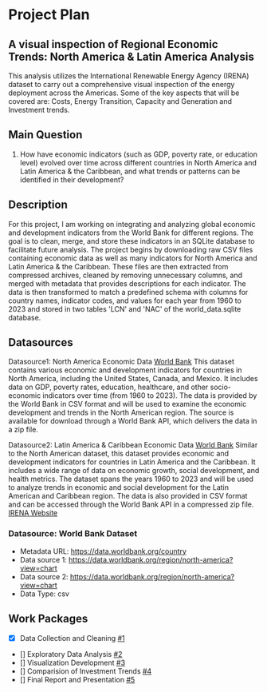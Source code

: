 # Project Plan

## A visual inspection of Regional Economic Trends: North America & Latin America Analysis
<!-- Give your project a short title. -->
This analysis utilizes the International Renewable Energy Agency (IRENA) dataset to carry out a comprehensive visual inspection of the energy deployment across the Americas. Some of the key aspects that will be covered are: Costs, Energy Transition, Capacity and Generation and Investment trends.

## Main Question

<!-- Think about one main question you want to answer based on the data. -->
1. How have economic indicators (such as GDP, poverty rate, or education level) evolved over time across different countries in North America and Latin America & the Caribbean, and what trends or patterns can be identified in their development?



## Description

<!-- Describe your data science project in max. 200 words. Consider writing about why and how you attempt it. -->
For this project, I am working on integrating and analyzing global economic and development indicators from the World Bank for different regions. The goal is to clean, merge, and store these indicators in an SQLite database to facilitate future analysis. The project begins by downloading raw CSV files containing economic data as well as many indicators for North America and Latin America & the Caribbean. These files are then extracted from compressed archives, cleaned by removing unnecessary columns, and merged with metadata that provides descriptions for each indicator. The data is then transformed to match a predefined schema with columns for country names, indicator codes, and values for each year from 1960 to 2023 and stored in two tables 'LCN' and 'NAC' of the world_data.sqlite database.

## Datasources

<!-- Describe each datasources you plan to use in a section. Use the prefic "DatasourceX" where X is the id of the datasource. -->

Datasource1: North America Economic Data [World Bank](https://data.worldbank.org/country)
This dataset contains various economic and development indicators for countries in North America, including the United States, Canada, and Mexico. It includes data on GDP, poverty rates, education, healthcare, and other socio-economic indicators over time (from 1960 to 2023). The data is provided by the World Bank in CSV format and will be used to examine the economic development and trends in the North American region. The source is available for download through a World Bank API, which delivers the data in a zip file.

Datasource2: Latin America & Caribbean Economic Data [World Bank](https://data.worldbank.org/country)
Similar to the North American dataset, this dataset provides economic and development indicators for countries in Latin America and the Caribbean. It includes a wide range of data on economic growth, social development, and health metrics. The dataset spans the years 1960 to 2023 and will be used to analyze trends in economic and social development for the Latin American and Caribbean region. The data is also provided in CSV format and can be accessed through the World Bank API in a compressed zip file. [IRENA Website](https://www.irena.org/About)

### Datasource: World Bank Dataset
* Metadata URL: https://data.worldbank.org/country
* Data source 1: https://data.worldbank.org/region/north-america?view=chart
* Data source 2: https://data.worldbank.org/region/north-america?view=chart
* Data Type: csv 



## Work Packages

<!-- List of work packages ordered sequentially, each pointing to an issue with more details. -->

- [x] Data Collection and Cleaning [#1][i1]
- [] Exploratory Data Analysis [#2][i1]
- [] Visualization Development [#3][i1]
- [] Comparision of Investment Trends [#4][i1]
- [] Final Report and Presentation [#5][i1]

[i1]: https://github.com/jvalue/made-template/issues/1
